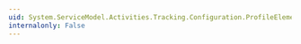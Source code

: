 ```yaml
---
uid: System.ServiceModel.Activities.Tracking.Configuration.ProfileElementCollection
internalonly: False
---
```

